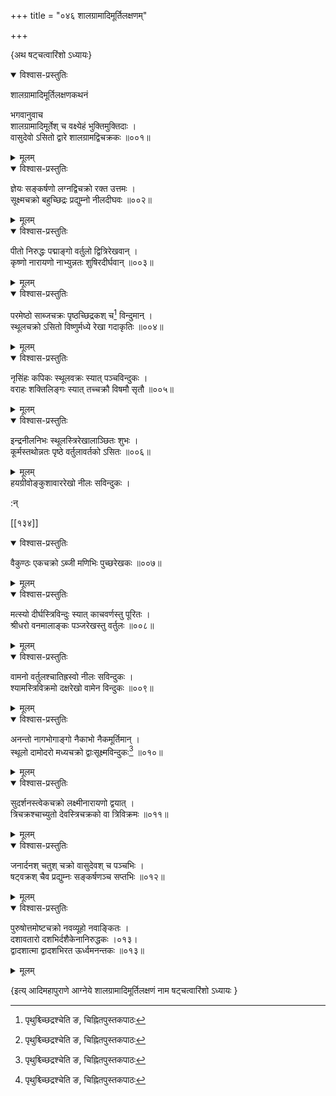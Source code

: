 +++
title = "०४६ शालग्रामादिमूर्तिलक्षणम्"

+++

\{अथ षट्चत्वारिंशो ऽध्यायः\}


<details open><summary>विश्वास-प्रस्तुतिः</summary>

शालग्रामादिमूर्तिलक्षणकथनं  
    
भगवानुवाच  
शालग्रामादिमूर्तेश् च वक्ष्येहं भुक्तिमुक्तिदाः   ।  
वासुदेवो ऽसितो द्वारे शालग्रामद्विचक्रकः ॥००१॥
</details>

<details><summary>मूलम्</summary>

शालग्रामादिमूर्तिलक्षणकथनं  
    
भगवानुवाच  
शालग्रामादिमूर्तेश् च वक्ष्येहं भुक्तिमुक्तिदाः   ।  
वासुदेवो ऽसितो द्वारे शालग्रामद्विचक्रकः ॥००१॥
</details>  

<details open><summary>विश्वास-प्रस्तुतिः</summary>

ज्ञेयः सङ्कर्षणो लग्नद्विचक्रो रक्त उत्तमः ।  
सूक्ष्मचक्रो बहुच्छिद्रः प्रद्युम्नो नीलदीघवः   ॥००२॥
</details>

<details><summary>मूलम्</summary>

ज्ञेयः सङ्कर्षणो लग्नद्विचक्रो रक्त उत्तमः ।  
सूक्ष्मचक्रो बहुच्छिद्रः प्रद्युम्नो नीलदीघवः   ॥००२॥
</details>  

<details open><summary>विश्वास-प्रस्तुतिः</summary>

पीतो निरुद्धः पद्माङ्गो वर्तुलो द्वित्रिरेखवान् ।  
कृष्णो नारायणो नाभ्युन्नतः शुषिरदीर्घवान्   ॥००३॥
</details>

<details><summary>मूलम्</summary>

पीतो निरुद्धः पद्माङ्गो वर्तुलो द्वित्रिरेखवान् ।  
कृष्णो नारायणो नाभ्युन्नतः शुषिरदीर्घवान्   ॥००३॥
</details>  

<details open><summary>विश्वास-प्रस्तुतिः</summary>

परमेष्ठो साब्जचक्रः पृष्ठच्छिद्रकश् च[^१] विन्दुमान्   ।  
स्थूलचक्रो ऽसितो विष्णुर्मध्ये रेखा गदाकृतिः ॥००४॥
</details>

<details><summary>मूलम्</summary>

परमेष्ठो साब्जचक्रः पृष्ठच्छिद्रकश् च[^१] विन्दुमान्   ।  
स्थूलचक्रो ऽसितो विष्णुर्मध्ये रेखा गदाकृतिः ॥००४॥
</details>  

<details open><summary>विश्वास-प्रस्तुतिः</summary>

नृसिंहः कपिकः स्थूलवक्रः स्यात् पञ्चविन्दुकः   ।  
वराहः शक्तिलिङ्गः स्यात् तच्चक्रौ विषमौ सृतौ   ॥००५॥
</details>

<details><summary>मूलम्</summary>

नृसिंहः कपिकः स्थूलवक्रः स्यात् पञ्चविन्दुकः   ।  
वराहः शक्तिलिङ्गः स्यात् तच्चक्रौ विषमौ सृतौ   ॥००५॥
</details>  

<details open><summary>विश्वास-प्रस्तुतिः</summary>

इन्द्रनीलनिभः स्थूलस्त्रिरेखालाञ्छितः शुभः   ।  
कूर्मस्तथोन्नतः पृष्ठे वर्तुलावर्तको ऽसितः   ॥००६॥
</details>

<details><summary>मूलम्</summary>

इन्द्रनीलनिभः स्थूलस्त्रिरेखालाञ्छितः शुभः   ।  
कूर्मस्तथोन्नतः पृष्ठे वर्तुलावर्तको ऽसितः   ॥००६॥
</details>  
हयग्रीवोङ्कुशावाररेखो नीलः सविन्दुकः ।  
    
:न्  
    
[^१]: पृथुश्च्च्छिद्रश्चेति ङ, चिह्नितपुस्तकपाठः  

[[१३४]]
    

<details open><summary>विश्वास-प्रस्तुतिः</summary>

वैकुण्ठः एकचक्रो ऽब्जी मणिभिः पुच्छरेखकः   ॥००७॥
</details>

<details><summary>मूलम्</summary>

वैकुण्ठः एकचक्रो ऽब्जी मणिभिः पुच्छरेखकः   ॥००७॥
</details>  

<details open><summary>विश्वास-प्रस्तुतिः</summary>

मत्स्यो दीर्घस्त्रिविन्दुः स्यात् काचवर्णस्तु पूरितः   ।  
श्रीधरो वनमालाङ्कः पञ्जरेखस्तु वर्तुलः ॥००८॥
</details>

<details><summary>मूलम्</summary>

मत्स्यो दीर्घस्त्रिविन्दुः स्यात् काचवर्णस्तु पूरितः   ।  
श्रीधरो वनमालाङ्कः पञ्जरेखस्तु वर्तुलः ॥००८॥
</details>  

<details open><summary>विश्वास-प्रस्तुतिः</summary>

वामनो वर्तुलश्चातिह्रस्वो नीलः सविन्दुकः ।  
श्यामस्त्रिविक्रमो दक्षरेखो वामेन विन्दुकः ॥००९॥
</details>

<details><summary>मूलम्</summary>

वामनो वर्तुलश्चातिह्रस्वो नीलः सविन्दुकः ।  
श्यामस्त्रिविक्रमो दक्षरेखो वामेन विन्दुकः ॥००९॥
</details>  

<details open><summary>विश्वास-प्रस्तुतिः</summary>

अनन्तो नागभोगाङ्गो नैकाभो नैकमूर्तिमान् ।  
स्थूलो दामोदरो मध्यचक्रो द्वाःसूक्ष्मविन्दुकः[^१]   ॥०१०॥
</details>

<details><summary>मूलम्</summary>

अनन्तो नागभोगाङ्गो नैकाभो नैकमूर्तिमान् ।  
स्थूलो दामोदरो मध्यचक्रो द्वाःसूक्ष्मविन्दुकः[^१]   ॥०१०॥
</details>  

<details open><summary>विश्वास-प्रस्तुतिः</summary>

सुदर्शनस्त्वेकचक्रो लक्ष्मीनारायणो द्वयात् ।  
त्रिचक्रश्चाच्युतो देवस्त्रिचक्रको वा त्रिविक्रमः ॥०११॥
</details>

<details><summary>मूलम्</summary>

सुदर्शनस्त्वेकचक्रो लक्ष्मीनारायणो द्वयात् ।  
त्रिचक्रश्चाच्युतो देवस्त्रिचक्रको वा त्रिविक्रमः ॥०११॥
</details>  

<details open><summary>विश्वास-प्रस्तुतिः</summary>

जनार्दनश् चतुश् चक्रो वासुदेवश् च पञ्चभिः ।  
षट्वक्रश् चैव प्रद्युम्नः सङ्कर्षणञ्च सप्तभिः   ॥०१२॥
</details>

<details><summary>मूलम्</summary>

जनार्दनश् चतुश् चक्रो वासुदेवश् च पञ्चभिः ।  
षट्वक्रश् चैव प्रद्युम्नः सङ्कर्षणञ्च सप्तभिः   ॥०१२॥
</details>  

<details open><summary>विश्वास-प्रस्तुतिः</summary>

पुरुषोत्तमोष्टचक्रो नवव्यूहो नवाङ्कितः ।  
दशावतारो दशभिर्दशैकेनानिरुद्धकः ।०१३।  
द्वादशात्मा द्वादशभिरत ऊर्ध्वमनन्तकः ॥०१३॥
</details>

<details><summary>मूलम्</summary>

पुरुषोत्तमोष्टचक्रो नवव्यूहो नवाङ्कितः ।  
दशावतारो दशभिर्दशैकेनानिरुद्धकः ।०१३।  
द्वादशात्मा द्वादशभिरत ऊर्ध्वमनन्तकः ॥०१३॥
</details>

\{इत्य् आदिमहापुराणे आग्नेये शालग्रामादिमूर्तिलक्षणं नाम षट्चत्वारिंशो ऽध्यायः  }
    